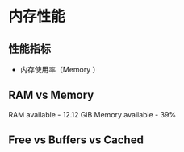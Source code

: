 # 内存性能

## 性能指标

* 内存使用率（Memory ）

## RAM vs Memory

RAM available - 12.12 GiB
Memory available - 39%

## Free vs Buffers vs Cached